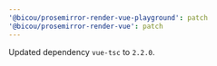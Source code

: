 ```yaml
---
'@bicou/prosemirror-render-vue-playground': patch
'@bicou/prosemirror-render-vue': patch
---
```


Updated dependency `vue-tsc` to `2.2.0`.
